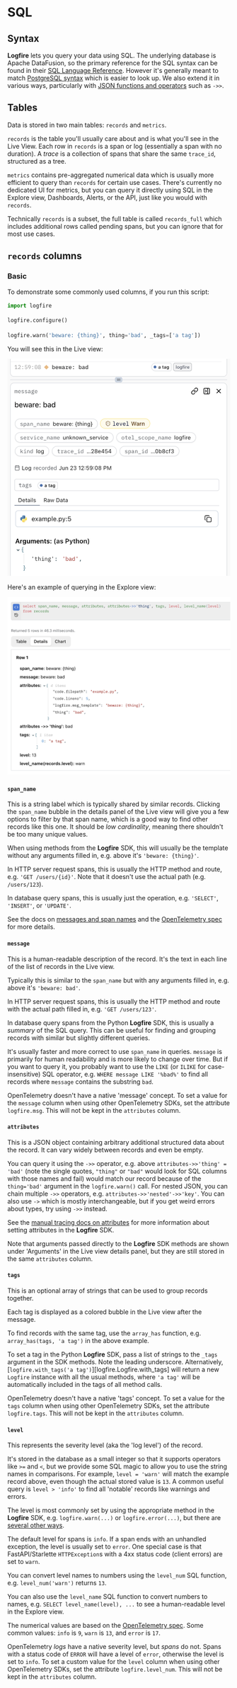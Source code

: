 # SQL

## Syntax

**Logfire** lets you query your data using SQL. The underlying database is Apache DataFusion, so the primary reference for the SQL syntax can be found in their [SQL Language Reference](https://datafusion.apache.org/user-guide/sql/index.html). However it's generally meant to match [PostgreSQL syntax](https://www.postgresql.org/docs/current/queries.html) which is easier to look up. We also extend it in various ways, particularly with [JSON functions and operators](https://github.com/datafusion-contrib/datafusion-functions-json) such as `->>`.

## Tables

Data is stored in two main tables: `records` and `metrics`.

`records` is the table you'll usually care about and is what you'll see in the Live View. Each row in `records` is a span or log (essentially a span with no duration). A _trace_ is a collection of spans that share the same `trace_id`, structured as a tree.

`metrics` contains pre-aggregated numerical data which is usually more efficient to query than `records` for certain use cases. There's currently no dedicated UI for metrics, but you can query it directly using SQL in the Explore view, Dashboards, Alerts, or the API, just like you would with `records`.

Technically `records` is a subset, the full table is called `records_full` which includes additional rows called pending spans, but you can ignore that for most use cases.

## `records` columns

### Basic

To demonstrate some commonly used columns, if you run this script:

```python
import logfire

logfire.configure()

logfire.warn('beware: {thing}', thing='bad', _tags=['a tag'])
```

You will see this in the Live view:

![Basic columns example in the live view](../images/sql-reference/basic-columns-live.png)

Here's an example of querying in the Explore view:

![Basic columns example in the explore view](../images/sql-reference/basic-columns-explore.png)

#### `span_name`

This is a string label which is typically shared by similar records. Clicking the `span_name` bubble in the details panel of the Live view will give you a few options to filter by that span name, which is a good way to find other records like this one. It should be _low cardinality_, meaning there shouldn't be too many unique values.

When using methods from the **Logfire** SDK, this will usually be the template without any arguments filled in, e.g. above it's `'beware: {thing}'`.

In HTTP server request spans, this is usually the HTTP method and route, e.g. `'GET /users/{id}'`. Note that it doesn't use the actual path (e.g. `/users/123`).

In database query spans, this is usually just the operation, e.g. `'SELECT'`, `'INSERT'`, or `'UPDATE'`.

See the docs on [messages and span names](../guides/onboarding-checklist/add-manual-tracing.md#messages-and-span-names) and the [OpenTelemetry spec](https://opentelemetry.io/docs/specs/otel/trace/api/#span) for more details.

#### `message`

This is a human-readable description of the record. It's the text in each line of the list of records in the Live view.

Typically this is similar to the `span_name` but with any arguments filled in, e.g. above it's `'beware: bad'`.

In HTTP server request spans, this is usually the HTTP method and route with the actual path filled in, e.g. `'GET /users/123'`.

In database query spans from the Python **Logfire** SDK, this is usually a _summary_ of the SQL query. This can be useful for finding and grouping records with similar but slightly different queries.

It's usually faster and more correct to use `span_name` in queries. `message` is primarily for human readability and is more likely to change over time. But if you want to query it, you probably want to use the `LIKE` (or `ILIKE` for case-insensitive) SQL operator, e.g. `WHERE message LIKE '%bad%'` to find all records where `message` contains the substring `bad`.

OpenTelemetry doesn't have a native 'message' concept. To set a value for the `message` column when using other OpenTelemetry SDKs, set the attribute `logfire.msg`. This will not be kept in the `attributes` column.

#### `attributes`

This is a JSON object containing arbitrary additional structured data about the record. It can vary widely between records and even be empty.

You can query it using the `->>` operator, e.g. above `attributes->>'thing' = 'bad'` (note the single quotes, `"thing"` or `"bad"` would look for SQL columns with those names and fail) would match our record because of the `thing='bad'` argument in the `logfire.warn()` call. For nested JSON, you can chain multiple `->>` operators, e.g. `attributes->>'nested'->>'key'`. You can also use `->` which is mostly interchangeable, but if you get weird errors about types, try using `->>` instead.

See the [manual tracing docs on attributes](../guides/onboarding-checklist/add-manual-tracing.md#attributes) for more information about setting attributes in the **Logfire** SDK.

Note that arguments passed directly to the **Logfire** SDK methods are shown under 'Arguments' in the Live view details panel, but they are still stored in the same `attributes` column.

#### `tags`

This is an optional array of strings that can be used to group records together.

Each tag is displayed as a colored bubble in the Live view after the message.

To find records with the same tag, use the `array_has` function, e.g. `array_has(tags, 'a tag')` in the above example.

To set a tag in the Python **Logfire** SDK, pass a list of strings to the `_tags` argument in the SDK methods. Note the leading underscore. Alternatively, [`logfire.with_tags('a tag')`][logfire.Logfire.with_tags] will return a new `Logfire` instance with all the usual methods, where `'a tag'` will be automatically included in the tags of all method calls.

OpenTelemetry doesn't have a native 'tags' concept. To set a value for the `tags` column when using other OpenTelemetry SDKs, set the attribute `logfire.tags`. This will not be kept in the `attributes` column.

#### `level`

This represents the severity level (aka the 'log level') of the record.

It's stored in the database as a small integer so that it supports operators like `>=` and `<`, but we provide some SQL magic to allow you to use the string names in comparisons. For example, `level = 'warn'` will match the example record above, even though the actual stored value is `13`. A common useful query is `level > 'info'` to find all 'notable' records like warnings and errors.

The level is most commonly set by using the appropriate method in the **Logfire** SDK, e.g. `logfire.warn(...)` or `logfire.error(...)`, but there are [several other ways](../guides/onboarding-checklist/add-manual-tracing.md#log-levels).

The default level for spans is `info`. If a span ends with an unhandled exception, the level is usually set to `error`. One special case is that FastAPI/Starlette `HTTPException`s with a 4xx status code (client errors) are set to `warn`.

You can convert level names to numbers using the `level_num` SQL function, e.g. `level_num('warn')` returns `13`.

You can also use the `level_name` SQL function to convert numbers to names, e.g. `SELECT level_name(level), ...` to see a human-readable level in the Explore view.

The numerical values are based on the [OpenTelemetry spec](https://opentelemetry.io/docs/specs/otel/logs/data-model/#field-severitynumber). Some common values: `info` is `9`, `warn` is `13`, and `error` is `17`.

OpenTelemetry _logs_ have a native severity level, but _spans_ do not. Spans with a status code of `ERROR` will have a level of `error`, otherwise the level is set to `info`. To set a custom value for the `level` column when using other OpenTelemetry SDKs, set the attribute `logfire.level_num`. This will not be kept in the `attributes` column.
